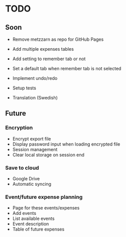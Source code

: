 # TODO

## Soon

- Remove metzzarn as repo for GitHub Pages

- Add multiple expenses tables

- Add setting to remember tab or not
- Set a default tab when remember tab is not selected

- Implement undo/redo

- Setup tests

- Translation (Swedish)


## Future

### Encryption
- Encrypt export file
- Display password input when loading encrypted file
- Session management
- Clear local storage on session end

### Save to cloud
- Google Drive
- Automatic syncing

### Event/future expense planning
- Page for these events/expenses
- Add events
- List available events
- Event description
- Table of future expenses